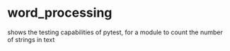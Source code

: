 # word_processing
shows the testing capabilities of pytest, for a module to count the number of strings in text
